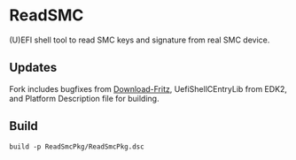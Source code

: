 # ReadSMC
(U)EFI shell tool to read SMC keys and signature from real SMC device.

## Updates
Fork includes bugfixes from [Download-Fritz](https://github.com/Download-Fritz), UefiShellCEntryLib from EDK2, and Platform Description file for building.

## Build
`build -p ReadSmcPkg/ReadSmcPkg.dsc` 
